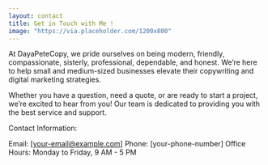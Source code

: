 ```yaml
---
layout: contact
title: Get in Touch with Me !
image: "https://via.placeholder.com/1200x800"
---
```


<!-- Akio comes with a built-in contact form, that you can use with Formspree service to handle up to 50 submissions per month for free. You could also easily switch to another contact form service if you want. -->

At DayaPeteCopy, we pride ourselves on being modern, friendly, compassionate, sisterly, professional, dependable, and honest. We’re here to help small and medium-sized businesses elevate their copywriting and digital marketing strategies.

Whether you have a question, need a quote, or are ready to start a project, we’re excited to hear from you! Our team is dedicated to providing you with the best service and support.

Contact Information:

Email: [your-email@example.com]
Phone: [your-phone-number]
Office Hours: Monday to Friday, 9 AM - 5 PM
